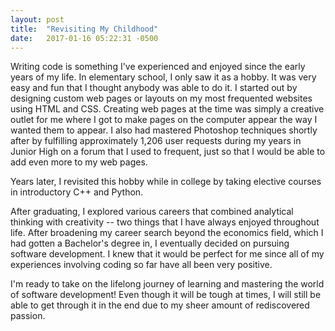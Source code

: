 ```yaml
---
layout: post
title:  "Revisiting My Childhood"
date:   2017-01-16 05:22:31 -0500
---
```



Writing code is something I've experienced and enjoyed since the early years of my life. In elementary school, I only saw it as a hobby. It was very easy and fun that I thought anybody was able to do it. I started out by designing custom web pages or layouts on my most frequented websites using HTML and CSS. Creating web pages at the time was simply a creative outlet for me where I got to make pages on the computer appear the way I wanted them to appear. I also had mastered Photoshop techniques shortly after by fulfilling approximately 1,206 user requests during my years in Junior High on a forum that I used to frequent, just so that I would be able to add even more to my web pages.

Years later, I revisited this hobby while in college by taking elective courses in introductory C++ and Python.

After graduating, I explored various careers that combined analytical thinking with creativity -- two things that I have always enjoyed throughout life. After broadening my career search beyond the economics field, which I had gotten a Bachelor's degree in, I eventually decided on pursuing software development. I knew that it would be perfect for me since all of my experiences involving coding so far have all been very positive.

I'm ready to take on the lifelong journey of learning and mastering the world of software development! Even though it will be tough at times, I will still be able to get through it in the end due to my sheer amount of rediscovered passion.
